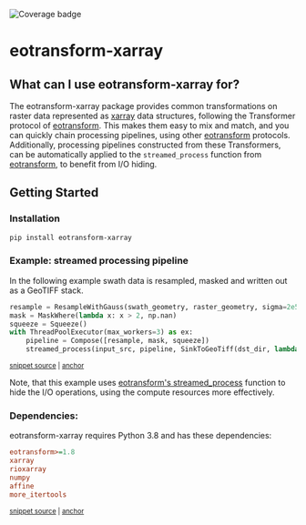 ![Coverage badge](https://raw.githubusercontent.com/TUW-GEO/eotransform-xarray/python-coverage-comment-action-data/badge.svg)
# eotransform-xarray

## What can I use eotransform-xarray for?

The eotransform-xarray package provides common transformations on raster data represented as [xarray](https://docs.xarray.dev/en/stable/) data structures, following the Transformer protocol of [eotransform](https://github.com/TUW-GEO/eotransform).
This makes them easy to mix and match, and you can quickly chain processing pipelines, using other [eotransform](https://github.com/TUW-GEO/eotransform) protocols.
Additionally, processing pipelines constructed from these Transformers, can be automatically applied to the `streamed_process` function from [eotransform](https://github.com/TUW-GEO/eotransform), to benefit from I/O hiding.

## Getting Started
### Installation
```bash
pip install eotransform-xarray
```

### Example: streamed processing pipeline
In the following example swath data is resampled, masked and written out as a GeoTIFF stack.

<!-- snippet: streamed_resample_and_mask -->
<a id='snippet-streamed_resample_and_mask'></a>
```py
resample = ResampleWithGauss(swath_geometry, raster_geometry, sigma=2e5, neighbours=4, lookup_radius=1e6)
mask = MaskWhere(lambda x: x > 2, np.nan)
squeeze = Squeeze()
with ThreadPoolExecutor(max_workers=3) as ex:
    pipeline = Compose([resample, mask, squeeze])
    streamed_process(input_src, pipeline, SinkToGeoTiff(dst_dir, lambda i, da: f"out_{i}.tif"), ex)
```
<sup><a href='/tests/test_doc_examples.py#L32-L39' title='Snippet source file'>snippet source</a> | <a href='#snippet-streamed_resample_and_mask' title='Start of snippet'>anchor</a></sup>
<!-- endSnippet -->

Note, that this example uses [eotransform's streamed_process](https://eotransform.readthedocs.io/en/latest/_autosummary/eotransform.streamed_process.streamed_process.html#eotransform.streamed_process.streamed_process) function to hide the I/O operations, using the compute resources more effectively.

### Dependencies:
eotransform-xarray requires Python 3.8 and has these dependencies:

<!-- snippet: dependencies -->
<a id='snippet-dependencies'></a>
```cfg
eotransform>=1.8
xarray
rioxarray
numpy
affine
more_itertools
```
<sup><a href='/setup.cfg#L29-L36' title='Snippet source file'>snippet source</a> | <a href='#snippet-dependencies' title='Start of snippet'>anchor</a></sup>
<!-- endSnippet -->
